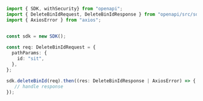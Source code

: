 <!-- Start SDK Example Usage -->
```typescript
import { SDK, withSecurity} from "openapi";
import { DeleteBinIdRequest, DeleteBinIdResponse } from "openapi/src/sdk/models/operations";
import { AxiosError } from "axios";


const sdk = new SDK();
    
const req: DeleteBinIdRequest = {
  pathParams: {
    id: "sit",
  },
};

sdk.deleteBinId(req).then((res: DeleteBinIdResponse | AxiosError) => {
   // handle response
});
```
<!-- End SDK Example Usage -->